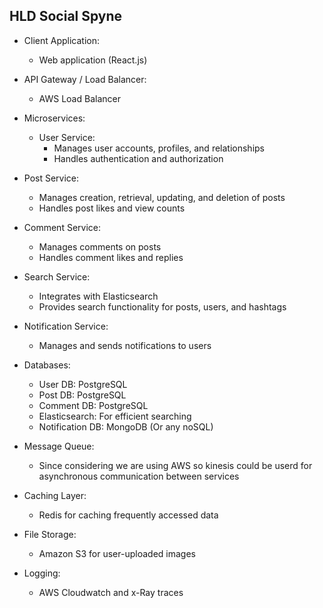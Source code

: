 ## HLD Social Spyne

- Client Application:
	-   Web application (React.js)
-  API Gateway / Load Balancer:
   -	AWS Load Balancer
- Microservices:
	-	User Service:
	    -   Manages user accounts, profiles, and relationships
	    -   Handles authentication and authorization
-  Post Service:
    -   Manages creation, retrieval, updating, and deletion of posts
    -   Handles post likes and view counts
-  Comment Service:
    -   Manages comments on posts
    -   Handles comment likes and replies
-  Search Service:
    -   Integrates with Elasticsearch
    -   Provides search functionality for posts, users, and hashtags
-  Notification Service:
    -   Manages and sends notifications to users

- Databases:

	-   User DB: PostgreSQL
	-   Post DB: PostgreSQL
	-   Comment DB: PostgreSQL
	-   Elasticsearch: For efficient searching
	-   Notification DB: MongoDB (Or any noSQL)

- Message Queue:
	-   Since considering we are using AWS so kinesis could be userd for  asynchronous communication between services

- Caching Layer:

	-   Redis for caching frequently accessed data

- File Storage:

	-   Amazon S3 for user-uploaded images
- Logging:
	- AWS Cloudwatch and x-Ray traces